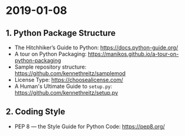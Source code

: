 # 2019-01-08  
## 1. Python Package Structure  
- The Hitchhiker’s Guide to Python: https://docs.python-guide.org/  
- A tour on Python Packaging: https://manikos.github.io/a-tour-on-python-packaging  
- Sample repository structure:      https://github.com/kennethreitz/samplemod  
- License Type: https://choosealicense.com/  
- A Human's Ultimate Guide to `setup.py`:  https://github.com/kennethreitz/setup.py  

## 2. Coding Style  
- PEP 8 — the Style Guide for Python Code:  https://pep8.org/  
